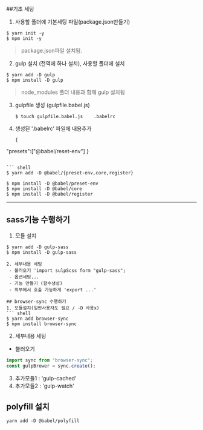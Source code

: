 ##기초 세팅
1. 사용할 폴더에 기본세팅 파일(package.json만들기)
``` shell
$ yarn init -y
$ npm init -y 
```
> package.json파일 설치됨.

2. gulp 설치 (전역에 하나 설치), 사용할 폴더에 설치
  ``` shell
  $ yarn add -D gulp
  $ npm install -D gulp
  ```
  > node_modules 폴더 내용과 함께 gulp 설치됨

3. gulpfile 생성 (gulpfile.babel.js)
   ``` shell
   $ touch gulpfile.babel.js    .babelrc
   ```

4. 생성된 '.babelrc' 파일에 내용추가
   ```
   {
  "presets":["@babel/reset-env"]
    }
   ```

   ``` shell
   $ yarn add -D @babel/{preset-env,core,register}

   $ npm install -D @babel/preset-env
   $ npm install -D @babel/core
   $ npm install -D @babel/register
   ```

  ---
## sass기능 수행하기
1. 모듈 설치
  ``` shell
  $ yarn add -D gulp-sass
  $ npm install -D gulp-sass

2. 세부내용 세팅
   - 불러오기 'import sulpScss form "gulp-sass";
   - 옵션세팅...
   - 기능 만들기 (함수생성)
   - 외부에서 호출 가능하게 'export ...'

## browser-sync 수행하기
1. 모듈설치(일반사용자도 필요 / -D 사용x)
 ``` shell
  $ yarn add browser-sync 
  $ npm install browser-sync 
 ```
 2. 세부내용 세팅
   - 불러오기
  ```js
  import sync from "browser-sync";
  const gulpBrower = sync.create();
  ```
 3. 추가모듈1 : 'gulp-cached'
 4. 추가모듈2 : 'gulp-watch'

## polyfill 설치
``` shell
yarn add -D @babel/polyfill
```